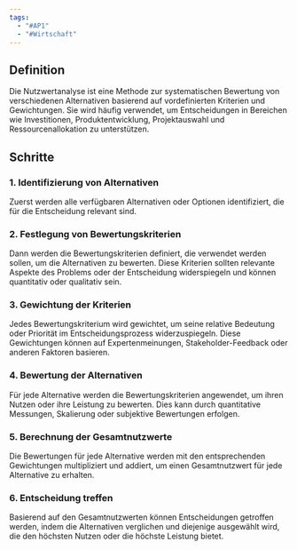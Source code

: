 ```yaml
---
tags:
  - "#AP1"
  - "#Wirtschaft"
---
```

## Definition
Die Nutzwertanalyse ist eine Methode zur systematischen Bewertung von verschiedenen Alternativen basierend auf vordefinierten Kriterien und Gewichtungen. Sie wird häufig verwendet, um Entscheidungen in Bereichen wie Investitionen, Produktentwicklung, Projektauswahl und Ressourcenallokation zu unterstützen. 

## Schritte
### 1. Identifizierung von Alternativen
Zuerst werden alle verfügbaren Alternativen oder Optionen identifiziert, die für die Entscheidung relevant sind.
    
### 2. Festlegung von Bewertungskriterien
Dann werden die Bewertungskriterien definiert, die verwendet werden sollen, um die Alternativen zu bewerten. Diese Kriterien sollten relevante Aspekte des Problems oder der Entscheidung widerspiegeln und können quantitativ oder qualitativ sein.
    
### 3. Gewichtung der Kriterien
Jedes Bewertungskriterium wird gewichtet, um seine relative Bedeutung oder Priorität im Entscheidungsprozess widerzuspiegeln. Diese Gewichtungen können auf Expertenmeinungen, Stakeholder-Feedback oder anderen Faktoren basieren.
    
### 4. Bewertung der Alternativen
Für jede Alternative werden die Bewertungskriterien angewendet, um ihren Nutzen oder ihre Leistung zu bewerten. Dies kann durch quantitative Messungen, Skalierung oder subjektive Bewertungen erfolgen.
    
### 5. Berechnung der Gesamtnutzwerte
Die Bewertungen für jede Alternative werden mit den entsprechenden Gewichtungen multipliziert und addiert, um einen Gesamtnutzwert für jede Alternative zu erhalten.
    
### 6. Entscheidung treffen
Basierend auf den Gesamtnutzwerten können Entscheidungen getroffen werden, indem die Alternativen verglichen und diejenige ausgewählt wird, die den höchsten Nutzen oder die höchste Leistung bietet.